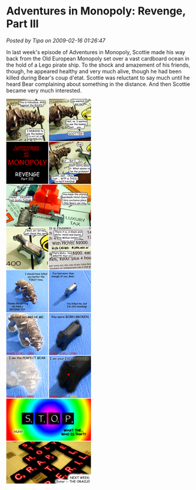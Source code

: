# Adventures in Monopoly: Revenge, Part III

*Posted by Tipa on 2009-02-16 01:26:47*

In last week's episode of Adventures in Monopoly, Scottie made his way back from the Old European Monopoly set over a vast cardboard ocean in the hold of a Lego pirate ship. To the shock and amazement of his friends, though, he appeared healthy and very much alive, though he had been killed during Bear's coup d'etat. Scottie was reluctant to say much until he heard Bear complaining about something in the distance. And then Scottie became very much interested.

![](../uploads/2009/02/comic1.jpg "comic1")

